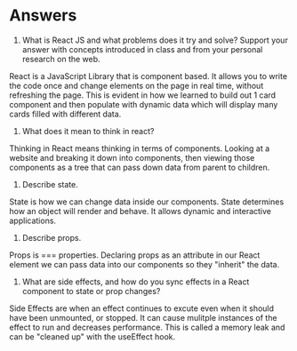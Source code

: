# Answers

1. What is React JS and what problems does it try and solve? Support your answer with concepts introduced in class and from your personal research on the web.

React is a JavaScript Library that is component based. It allows you to write the code once and change elements on the page in real time, without refreshing the page. 
This is evident in how we learned to build out 1 card component and then populate with dynamic data which will display many cards filled with different data.

1. What does it mean to think in react?

Thinking in React means thinking in terms of components. Looking at a website and breaking it down into components, then viewing those components as a tree that can pass down data from parent to children.

1. Describe state.

State is how we can change data inside our components. State determines how an object will render and behave. It allows dynamic and interactive applications. 

1. Describe props.

Props is === properties. Declaring props as an attribute in our React element we can pass data into our components so they "inherit" the data.

1. What are side effects, and how do you sync effects in a React component to state or prop changes?

Side Effects are when an effect continues to excute even when it should have been unmounted, or stopped. It can cause mulitple instances of the effect to run and decreases performance. This is called a memory leak and can be "cleaned up" with the useEffect hook.
